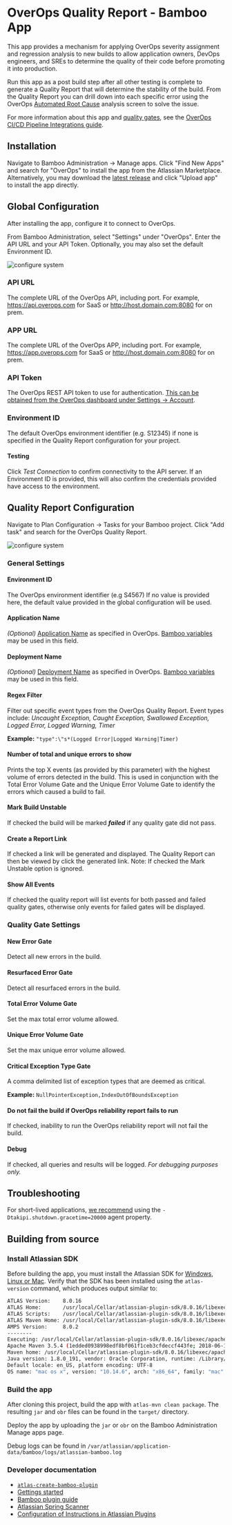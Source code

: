 # OverOps Quality Report - Bamboo App

This app provides a mechanism for applying OverOps severity assignment and regression analysis to new builds to allow application owners, DevOps engineers, and SREs to determine the quality of their code before promoting it into production.

Run this app as a post build step after all other testing is complete to generate a Quality Report that will determine the stability of the build. From the Quality Report you can drill down into each specific error using the OverOps [Automated Root Cause](https://doc.overops.com/docs/automated-root-cause-arc) analysis screen to solve the issue.

For more information about this app and [quality gates](https://doc.overops.com/docs/overops-quality-gates), see the [OverOps CI/CD Pipeline Integrations guide](https://doc.overops.com/docs/cicd-pipeline).

## Installation

Navigate to Bamboo Administration &rarr; Manage apps. Click "Find New Apps" and search for "OverOps" to install the app from the Atlassian Marketplace. Alternatively, you may download the [latest release](https://github.com/takipi/bamboo-overops-plugin/releases) and click "Upload app" to install the app directly.

## Global Configuration

After installing the app, configure it to connect to OverOps.

From Bamboo Administration, select "Settings" under "OverOps". Enter the API URL and your API Token. Optionally, you may also set the default Environment ID.

![configure system](readme/config.png)

### API URL

The complete URL of the OverOps API, including port. For example, https://api.overops.com for SaaS or http://host.domain.com:8080 for on prem.

### APP URL

The complete URL of the OverOps APP, including port. For example, https://app.overops.com for SaaS or http://host.domain.com:8080 for on prem.

### API Token

The OverOps REST API token to use for authentication. [This can be obtained from the OverOps dashboard under Settings &rarr; Account](https://doc.overops.com/docs/api-token).

### Environment ID

The default OverOps environment identifier (e.g. S12345) if none is specified in the Quality Report configuration for your project.

#### Testing

Click *Test Connection* to confirm connectivity to the API server. If an Environment ID is provided, this will also confirm the credentials provided have access to the environment.

## Quality Report Configuration

Navigate to Plan Configuration &rarr; Tasks for your Bamboo project. Click "Add task" and search for the OverOps Quality Report.

![configure system](readme/step.png)

### General Settings

#### Environment ID

The OverOps environment identifier (e.g S4567) If no value is provided here, the default value provided in the global configuration will be used.

#### Application Name

*(Optional)* [Application Name](https://doc.overops.com/docs/naming-your-application-server-deployment) as specified in OverOps. [Bamboo variables](https://confluence.atlassian.com/bamboo/bamboo-variables-289277087.html) may be used in this field.

#### Deployment Name

*(Optional)* [Deployment Name](https://doc.overops.com/docs/naming-your-application-server-deployment) as specified in OverOps. [Bamboo variables](https://confluence.atlassian.com/bamboo/bamboo-variables-289277087.html) may be used in this field.

#### Regex Filter

Filter out specific event types from the OverOps Quality Report. Event types include: *Uncaught Exception, Caught Exception, Swallowed Exception, Logged Error, Logged Warning, Timer*

**Example:** ```"type":\"s*(Logged Error|Logged Warning|Timer)```

#### Number of total and unique errors to show

Prints the top X events (as provided by this parameter) with the highest volume of errors detected in the build. This is used in conjunction with the Total Error Volume Gate and the Unique Error Volume Gate to identify the errors which caused a build to fail.

#### Mark Build Unstable

If checked the build will be marked ***failed*** if any quality gate did not pass.

#### Create a Report Link

If checked a link will be generated and displayed. The Quality Report can then be viewed by click the generated link. Note: If checked the Mark Unstable option is ignored.

#### Show All Events

If checked the quality report will list events for both passed and failed quality gates, otherwise only events for failed gates will be displayed.

### Quality Gate Settings

#### New Error Gate

Detect all new errors in the build.

#### Resurfaced Error Gate

Detect all resurfaced errors in the build.

#### Total Error Volume Gate

Set the max total error volume allowed.

#### Unique Error Volume Gate

Set the max unique error volume allowed.

#### Critical Exception Type Gate

A comma delimited list of exception types that are deemed as critical.

**Example:** `NullPointerException,IndexOutOfBoundsException`

#### Do not fail the build if OverOps reliability report fails to run

If checked, inability to run the OverOps reliability report will not fail the build.

#### Debug

If checked, all queries and results will be logged. *For debugging purposes only.*

## Troubleshooting

For short-lived applications, [we recommend](https://support.overops.com/hc/en-us/articles/360041054474-Best-Practice-Short-lived-application-considerations) using the ```-Dtakipi.shutdown.gracetime=20000``` agent property.

## Building from source

### Install Atlassian SDK

Before building the app, you must install the Atlassian SDK for [Windows](https://developer.atlassian.com/server/framework/atlassian-sdk/install-the-atlassian-sdk-on-a-windows-system/), [Linux or Mac](https://developer.atlassian.com/server/framework/atlassian-sdk/install-the-atlassian-sdk-on-a-linux-or-mac-system/). Verify that the SDK has been installed using the `atlas-version` command, which produces output similar to:

```sh
ATLAS Version:    8.0.16
ATLAS Home:       /usr/local/Cellar/atlassian-plugin-sdk/8.0.16/libexec
ATLAS Scripts:    /usr/local/Cellar/atlassian-plugin-sdk/8.0.16/libexec/bin
ATLAS Maven Home: /usr/local/Cellar/atlassian-plugin-sdk/8.0.16/libexec/apache-maven-3.5.4
AMPS Version:     8.0.2
--------
Executing: /usr/local/Cellar/atlassian-plugin-sdk/8.0.16/libexec/apache-maven-3.5.4/bin/mvn --version -gs /usr/local/Cellar/atlassian-plugin-sdk/8.0.16/libexec/apache-maven-3.5.4/conf/settings.xml
Apache Maven 3.5.4 (1edded0938998edf8bf061f1ceb3cfdeccf443fe; 2018-06-17T12:33:14-06:00)
Maven home: /usr/local/Cellar/atlassian-plugin-sdk/8.0.16/libexec/apache-maven-3.5.4
Java version: 1.8.0_191, vendor: Oracle Corporation, runtime: /Library/Java/JavaVirtualMachines/jdk1.8.0_191.jdk/Contents/Home/jre
Default locale: en_US, platform encoding: UTF-8
OS name: "mac os x", version: "10.14.6", arch: "x86_64", family: "mac"
```

### Build the app

After cloning this project, build the app with `atlas-mvn clean package`. The resulting `jar` and `obr` files can be found in the `target/` directory.

Deploy the app by uploading the `jar` or `obr` on the Bamboo Administration Manage apps page.

Debug logs can be found in `/var/atlassian/application-data/bamboo/logs/atlassian-bamboo.log`

### Developer documentation

* [`atlas-create-bamboo-plugin`](https://developer.atlassian.com/server/framework/atlassian-sdk/atlas-create-bamboo-plugin/)
* [Gettings started](https://developer.atlassian.com/server/bamboo/)
* [Bamboo plugin guide](https://developer.atlassian.com/server/bamboo/bamboo-plugin-guide/)
* [Atlassian Spring Scanner](https://bitbucket.org/atlassian/atlassian-spring-scanner/src/1.2.x/README.md?at=1.2.x&fileviewer=file-view-default)
* [Configuration of Instructions in Atlassian Plugins](https://developer.atlassian.com/server/framework/atlassian-sdk/configuration-of-instructions-in-atlassian-plugins/)
